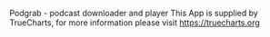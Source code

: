 Podgrab - podcast downloader and player
This App is supplied by TrueCharts, for more information please visit https://truecharts.org
